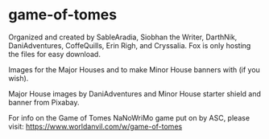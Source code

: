 # game-of-tomes

Organized and created by SableAradia, Siobhan the Writer, DarthNik, DaniAdventures, CoffeQuills, Erin Righ, and Cryssalia. Fox is only hosting the files for easy download.

Images for the Major Houses and to make Minor House banners with (if you wish).

Major House images by DaniAdventures and Minor House starter shield and banner from Pixabay.

For info on the Game of Tomes NaNoWriMo game put on by ASC, please visit: https://www.worldanvil.com/w/game-of-tomes
